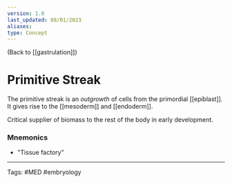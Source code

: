 ```yaml
---
version: 1.0
last_updated: 08/01/2023
aliases: 
type: Concept
---
```


(Back to [[gastrulation]])

# Primitive Streak

The primitive streak is an _outgrowth_ of cells from the primordial [[epiblast]]. It gives rise to the [[mesoderm]] and [[endoderm]].

Critical supplier of biomass to the rest of the body in early development.

### Mnemonics
- "Tissue factory"

---
Tags: #MED #embryology 